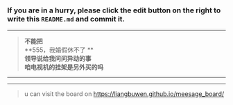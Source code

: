 ### If you are in a hurry, please click the edit button on the right to write this `README.md` and commit it.
  
---
>**不能把**  
>**555，我婚假休不了 **  
>**领导说给我问问异动的事**  
>**咱电视机的挂架是另外买的吗**
---  
***
> u can visit the board on <https://liangbuwen.github.io/meesage_board/>    
